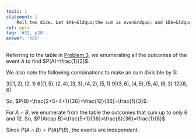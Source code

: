 ```yaml
---
topic: 1
statement: |
    Roll two dice. Let $A$=&ldquo;the sum is even&rdquo; and $B$=&ldquo;the sum is divisible by $3$,&rdquo; that is, $B=\\{3, 6, 9, 12\\}$. Are $A$ and $B$ independent?
ref: epfa
tag: '#22, p28'
answer: 'YES'
---
```

Referring to the table in [Problem 3](#prob-3), we enumerating all the outcomes of the event $A$ to find $P(A)=\frac{1}{2}$.

We also note the following combinations to make an sum divisible by 3:

$3$|$(1,2),(2,1)$
$6$|$(1,5),(2,4),(3,3),(4,2),(5,1)$
$9$|$(3,6),(4,5),(5,4),(6,3)$
$12$|$(6,6)$

So, $P(B)=\frac{2+5+4+1}{36}=\frac{12}{36}=\frac{1}{3}$.

For $A\cap B$, we enumerate from the table the outcomes that sum up to only
$6$ and $12$. So, $P(A\cap B)=\frac{5+1}{36}=\frac{6}{36}=\frac{1}{6}$.

Since $P(A\cap B)=P(A)P(B)$, the events are independent.